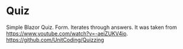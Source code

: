 # Quiz
Simple Blazor Quiz. Form. Iterates through answers.
It was taken from https://www.youtube.com/watch?v=-aeiZUKV4io.
https://github.com/UnitCoding/Quizzing
